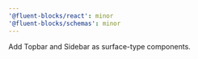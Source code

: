 ```yaml
---
'@fluent-blocks/react': minor
'@fluent-blocks/schemas': minor
---
```


Add Topbar and Sidebar as surface-type components.
